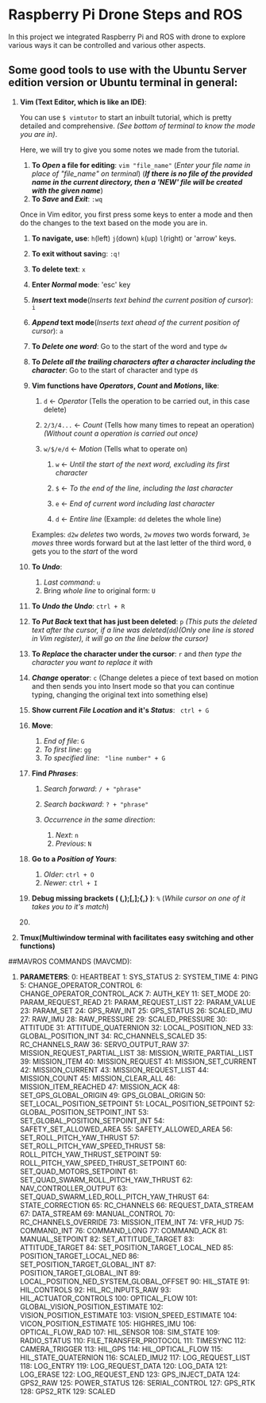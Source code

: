 # Raspberry Pi Drone Steps and ROS
In this project we integrated Raspberry Pi and ROS with drone to explore various ways it can be controlled and various other aspects.

## Some good tools to use with the Ubuntu Server edition version or Ubuntu terminal in general:
1. **Vim (Text Editor, which is like an IDE)**:

    You can use ```$ vimtutor``` to start an inbuilt tutorial, which is pretty detailed and comprehensive. _(See bottom of terminal to know the mode you are in)_. 


   Here, we will try to give you some notes we made from the tutorial.

   1. **To _Open_ a file for editing**: ```vim "file_name"``` (_Enter your file name in place of "file_name" on terminal_) (**_If there is no file of the provided name in the current directory, then a 'NEW' file will be created with the given name_**)
   2. **To _Save_ and _Exit_**: ```:wq```

   Once in Vim editor, you first press some keys to enter a mode and then do the changes to the text based on the mode you are in.
  
      1. **To navigate, use**: ```h```(left) ```j```(down) ```k```(up) ```l```(right) or 'arrow' keys.  
      2. **To exit without savin**g: ```:q!```
      3. **To delete text**: ```x```
      4. **Enter _Normal_ mode**: 'esc' key
      5. **_Insert_ text mode**(_Inserts text behind the current position of cursor_): ```i```
      6. **_Append_ text mode**(_Inserts text ahead of the current position of cursor_): ```a```
      7. **To _Delete one word_**: Go to the start of the word and type ```dw```
      8. **To _Delete all the trailing characters after a character including the character_**: Go to the start of character and type ```d$```
      9. **Vim functions have _Operators_, _Count_ and _Motions_, like**:
          
         1. ```d``` <- _Operator_  (Tells the operation to be carried out, in this case delete)
  
         2. ```2/3/4...``` <- _Count_ (Tells how many times to repeat an operation)_(Without count a operation is carried out once)_
            
         3. ```w/$/e/d``` <- _Motion_ (Tells what to operate on)
        
             1. ```w``` <- _Until the start of the next word, excluding its first character_

             2. ```$``` <- _To the end of the line, including the last character_
             
             3. ```e``` <- _End of current word including last character_
             
             4. ```d``` <-  _Entire line_ (Example: ```dd``` deletes the whole line)
           
         Examples: ```d2w``` _deletes_ two words, ```2w``` _moves_ two words forward, ```3e``` _moves_ three words forward but at the last letter of the third word, ```0``` gets you to the _start_ of the word
         
   10. **To _Undo_**:
         
         1. _Last command_: ```u```
         2. Bring _whole line_ to original form: ```U```
                    
   11. **To _Undo the Undo_**: ```ctrl + R ```
   12. **To _Put Back_ text that has just been deleted**: ```p``` _(This puts the deleted text after the cursor, if a line was deleted(```dd```)(Only one line is stored in Vim register), it will go on the line below the cursor)_
   13. **To _Replace_ the character under the cursor**: ```r``` and _then type the character you want to replace it with_
   14. **_Change_ operator**: ```c``` (Change deletes a piece of text based on motion and then sends you into Insert mode so that you can continue typing, changing the original text into something else)
   15. **Show current _File Location_ and it's _Status_**: ``` ctrl + G```
   16. **Move**:
       
        1. _End of file_: ```G```
        2. _To first line_: ```gg```
        3. _To specified line_: ``` "line number" + G```

    17. **Find _Phrases_**:
        1. _Search forward_: ```/ + "phrase"```
        2. _Search backward_: ```? + "phrase"```
        3. _Occurrence in the same direction_:
           
           1. _Next_: ```n```
           2. _Previous_: ```N```

    18. **Go to a _Position of Yours_**:
        
        1. _Older_: ```ctrl + O```
        2. _Newer_: ```ctrl + I```

    19. **Debug missing brackets ( (,);[,];{,} )**: ```%``` (_While cursor on one of it takes you to it's match_)
    20. 
         

3. **Tmux(Multiwindow terminal with facilitates easy switching and other functions)**

##MAVROS COMMANDS (MAVCMD):
1. **PARAMETERS**:
    0: HEARTBEAT
    1: SYS_STATUS
    2: SYSTEM_TIME
    4: PING
    5: CHANGE_OPERATOR_CONTROL
    6: CHANGE_OPERATOR_CONTROL_ACK
    7: AUTH_KEY
    11: SET_MODE
    20: PARAM_REQUEST_READ
    21: PARAM_REQUEST_LIST
    22: PARAM_VALUE
    23: PARAM_SET
    24: GPS_RAW_INT
    25: GPS_STATUS
    26: SCALED_IMU
    27: RAW_IMU
    28: RAW_PRESSURE
    29: SCALED_PRESSURE
    30: ATTITUDE
    31: ATTITUDE_QUATERNION
    32: LOCAL_POSITION_NED
    33: GLOBAL_POSITION_INT
    34: RC_CHANNELS_SCALED
    35: RC_CHANNELS_RAW
    36: SERVO_OUTPUT_RAW
    37: MISSION_REQUEST_PARTIAL_LIST
    38: MISSION_WRITE_PARTIAL_LIST
    39: MISSION_ITEM
    40: MISSION_REQUEST
    41: MISSION_SET_CURRENT
    42: MISSION_CURRENT
    43: MISSION_REQUEST_LIST
    44: MISSION_COUNT
    45: MISSION_CLEAR_ALL
    46: MISSION_ITEM_REACHED
    47: MISSION_ACK
    48: SET_GPS_GLOBAL_ORIGIN
    49: GPS_GLOBAL_ORIGIN
    50: SET_LOCAL_POSITION_SETPOINT
    51: LOCAL_POSITION_SETPOINT
    52: GLOBAL_POSITION_SETPOINT_INT
    53: SET_GLOBAL_POSITION_SETPOINT_INT
    54: SAFETY_SET_ALLOWED_AREA
    55: SAFETY_ALLOWED_AREA
    56: SET_ROLL_PITCH_YAW_THRUST
    57: SET_ROLL_PITCH_YAW_SPEED_THRUST
    58: ROLL_PITCH_YAW_THRUST_SETPOINT
    59: ROLL_PITCH_YAW_SPEED_THRUST_SETPOINT
    60: SET_QUAD_MOTORS_SETPOINT
    61: SET_QUAD_SWARM_ROLL_PITCH_YAW_THRUST
    62: NAV_CONTROLLER_OUTPUT
    63: SET_QUAD_SWARM_LED_ROLL_PITCH_YAW_THRUST
    64: STATE_CORRECTION
    65: RC_CHANNELS
    66: REQUEST_DATA_STREAM
    67: DATA_STREAM
    69: MANUAL_CONTROL
    70: RC_CHANNELS_OVERRIDE
    73: MISSION_ITEM_INT
    74: VFR_HUD
    75: COMMAND_INT
    76: COMMAND_LONG
    77: COMMAND_ACK
    81: MANUAL_SETPOINT
    82: SET_ATTITUDE_TARGET
    83: ATTITUDE_TARGET
    84: SET_POSITION_TARGET_LOCAL_NED
    85: POSITION_TARGET_LOCAL_NED
    86: SET_POSITION_TARGET_GLOBAL_INT
    87: POSITION_TARGET_GLOBAL_INT
    89: LOCAL_POSITION_NED_SYSTEM_GLOBAL_OFFSET
    90: HIL_STATE
    91: HIL_CONTROLS
    92: HIL_RC_INPUTS_RAW
    93: HIL_ACTUATOR_CONTROLS
    100: OPTICAL_FLOW
    101: GLOBAL_VISION_POSITION_ESTIMATE
    102: VISION_POSITION_ESTIMATE
    103: VISION_SPEED_ESTIMATE
    104: VICON_POSITION_ESTIMATE
    105: HIGHRES_IMU
    106: OPTICAL_FLOW_RAD
    107: HIL_SENSOR
    108: SIM_STATE
    109: RADIO_STATUS
    110: FILE_TRANSFER_PROTOCOL
    111: TIMESYNC
    112: CAMERA_TRIGGER
    113: HIL_GPS
    114: HIL_OPTICAL_FLOW
    115: HIL_STATE_QUATERNION
    116: SCALED_IMU2
    117: LOG_REQUEST_LIST
    118: LOG_ENTRY
    119: LOG_REQUEST_DATA
    120: LOG_DATA
    121: LOG_ERASE
    122: LOG_REQUEST_END
123: GPS_INJECT_DATA
124: GPS2_RAW
125: POWER_STATUS
126: SERIAL_CONTROL
127: GPS_RTK
128: GPS2_RTK
129: SCALED

